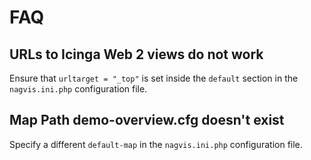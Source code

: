 # FAQ

## URLs to Icinga Web 2 views do not work

Ensure that `urltarget = "_top"` is set inside the `default` section
in the `nagvis.ini.php` configuration file.

## Map Path demo-overview.cfg doesn't exist

Specify a different `default-map` in the `nagvis.ini.php` configuration file.
